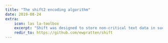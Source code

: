 ```yaml
---
title: "The shift2 encoding algorithm"
date: 2019-08-24
extra:
    icon: las la-toolbox
    excerpt: "Shift was designed to store non-critical text data in such a way that only keyholders could reconstruct a useful message"
    redir_to: https://github.com/ewpratten/shift
---
```

